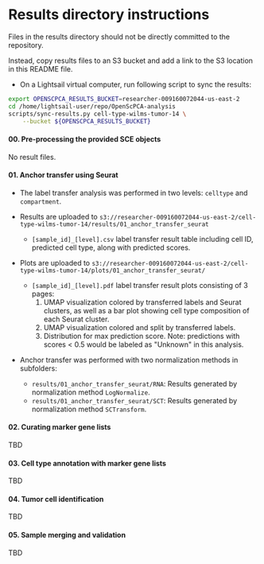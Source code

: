 # Results directory instructions

Files in the results directory should not be directly committed to the repository.

Instead, copy results files to an S3 bucket and add a link to the S3 location in this README file.

- On a Lightsail virtual computer, run following script to sync the results:
```bash
export OPENSCPCA_RESULTS_BUCKET=researcher-009160072044-us-east-2
cd /home/lightsail-user/repo/OpenScPCA-analysis
scripts/sync-results.py cell-type-wilms-tumor-14 \
    --bucket ${OPENSCPCA_RESULTS_BUCKET}
```
#### 00. Pre-processing the provided SCE objects
No result files.

#### 01. Anchor transfer using Seurat
* The label transfer analysis was performed in two levels: `celltype` and `compartment`.
* Results are uploaded to `s3://researcher-009160072044-us-east-2/cell-type-wilms-tumor-14/results/01_anchor_transfer_seurat`


  * `[sample_id]_[level].csv` label transfer result table including cell ID, predicted cell type, along with predicted scores.
* Plots are uploaded to `s3://researcher-009160072044-us-east-2/cell-type-wilms-tumor-14/plots/01_anchor_transfer_seurat/`
  * `[sample_id]_[level].pdf` label transfer result plots consisting of 3 pages:
    1. UMAP visualization colored by transferred labels and Seurat clusters, as well as a bar plot showing cell type composition of each Seurat cluster.
    2. UMAP visualization colored and split by transferred labels.
    3. Distribution for max prediction score. Note: predictions with scores < 0.5 would be labeled as "Unknown" in this analysis.

* Anchor transfer was performed with two normalization methods in subfolders:
  * `results/01_anchor_transfer_seurat/RNA`: Results generated by normalization method `LogNormalize`.
  * `results/01_anchor_transfer_seurat/SCT`: Results generated by normalization method `SCTransform`.
#### 02. Curating marker gene lists
TBD

#### 03. Cell type annotation with marker gene lists
TBD

#### 04. Tumor cell identification
TBD

#### 05. Sample merging and validation
TBD